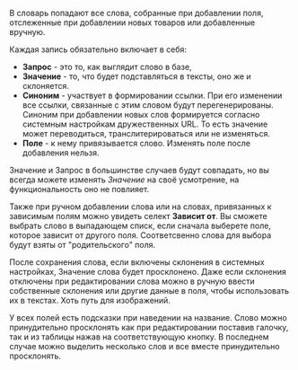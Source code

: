 В словарь попадают все слова, собранные при добавлении поля, отслеженные при добавлении новых товаров или добавленные вручную.

Каждая запись обязательно включает в себя:

* **Запрос** - это то, как выглядит слово в базе,
* **Значение** - то, что будет подставляться в тексты, оно же и склоняется.
* **Синоним** - участвует в формировании ссылки. При его изменении все ссылки, связанные с этим словом будут перегенерированы. Синоним при добавлении новых слов формируется согласно системным настройкам дружественных URL. То есть значение может переводиться, транслитерироваться или не изменяться.
* **Поле** - к нему привязывается слово. Изменять поле после добавления нельзя.

Значение и Запрос в большинстве случаев будут совпадать, но вы всегда можете изменять *Значение* на своё усмотрение, на функциональность оно не повлияет.

Также при ручном добавлении слова или на словах, привязанных к зависимым полям можно увидеть селект **Зависит от**. Вы сможете выбрать слово в выпадающем списк, если сначала выберете поле, которое зависит от другого поля. Соответсвенно слова для выбора будут взяты от "родительского" поля.

После сохранения слова, если включены склонения в системных настройках, Значение слова будет просклонено. Даже если склонения отключены при редактировании слова можно в ручную ввести собственные склонения или другие данные в поля, чтобы использовать их в текстах. Хоть путь для изображений.

У всех полей есть подсказки при наведении на название. Слово можно принудительно просклонять как при редактировании поставив галочку, так и из таблицы нажав на соответствующую кнопку. В последнем случае можно выделить несколько слов и все вместе принудительно просклонять.
